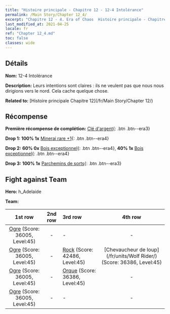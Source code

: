```yaml
---
title: "Histoire principale - Chapitre 12 - 12-4 Intolérance"
permalink: /Main Story/Chapter 12_4/
excerpt: "Chapitre 12 - 4. Era of Chaos  Histoire principale - Chapitre 12_4. 12-4 Intolérance"
last_modified_at: 2021-04-25
locale: fr
ref: "Chapter 12_4.md"
toc: false
classes: wide
---
```


## Détails

 **Nom:** 12-4 Intolérance

 **Description:** Leurs intentions sont claires : ils ne veulent pas que nous nous dirigions vers le nord. Cela cache quelque chose.

 **Related to:** [Histoire principale Chapitre 12](/fr/Main Story/Chapter 12/)

## Récompense

 **Première récompense de complétion:** [Clé d'argent](/ItemsFR/con_693/){: .btn .btn--era3}

 **Drop 1:** **100% 1x** [Minerai rare +1](/ItemsFR/mat_40/){: .btn .btn--era4}

 **Drop 2:** **60% 0x** [Bois exceptionnel](/ItemsFR/mat_34/){: .btn .btn--era4}, **40% 1x** [Bois exceptionnel](/ItemsFR/mat_34/){: .btn .btn--era4}

 **Drop 3:** **100% 1x** [Parchemins de sorts](/ItemsFR/con_694/){: .btn .btn--era3}


## Fight against Team
 **Hero:** h_Adelaide

 **Team:**


  | 1st row | 2nd row | 3rd row | 4th row |
  |:----:|:----:|:----|:----:|
  | [Ogre](/fr/units/Ogre/) (Score: 36005, Level:45)  | - | - | - |
  | [Ogre](/fr/units/Ogre/) (Score: 36005, Level:45)  | - | [Rock](/fr/units/Roc/) (Score: 42486, Level:45)  | [Chevaucheur de loup](/fr/units/Wolf Rider/) (Score: 36386, Level:45)  |
  | [Ogre](/fr/units/Ogre/) (Score: 36005, Level:45)  | - | [Orque](/fr/units/Orc/) (Score: 36386, Level:45)  | - |
  | [Ogre](/fr/units/Ogre/) (Score: 36005, Level:45)  | - | - | - |


